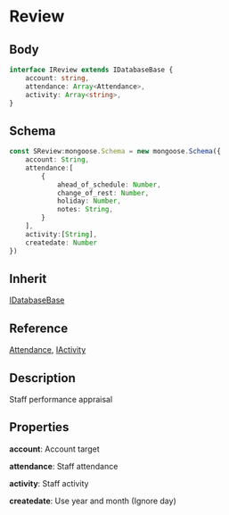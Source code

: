# Review

## Body
```typescript
interface IReview extends IDatabaseBase {
    account: string,
    attendance: Array<Attendance>,
    activity: Array<string>,
}
```

## Schema
```typescript
const SReview:mongoose.Schema = new mongoose.Schema({
    account: String,
    attendance:[
        {
            ahead_of_schedule: Number,
            change_of_rest: Number,
            holiday: Number,
            notes: String,
        }
    ],
    activity:[String],
    createdate: Number
})
```

## Inherit

[IDatabaseBase](./../../base/IDatabaseBase.md)

## Reference

[Attendance](./Attendance.md),
[IActivity](./IActivity.md)

## Description

Staff performance appraisal

## Properties

**account**: Account target

**attendance**: Staff attendance

**activity**: Staff activity

**createdate**: Use year and month (Ignore day)

